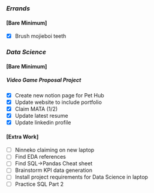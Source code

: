 ### *Errands*
#### [Bare Minimum]
* [x] Brush mojieboi teeth

### *Data Science*
#### [Bare Minimum]
##### **Video Game Proposal Project**

* [x] Create new notion page for Pet Hub 
* [x] Update website to include portfolio
* [x] Claim MATA (1/2)
* [x] Update latest resume
* [x] Update linkedin profile
#### [Extra Work]
* [ ] Ninneko claiming on new laptop
* [ ] Find EDA references
* [ ] Find SQL->Pandas Cheat sheet
* [ ] Brainstorm KPI data generation
* [ ] Install project requirements for Data Science in laptop
* [ ] Practice SQL Part 2